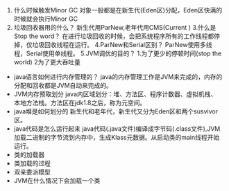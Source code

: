 1. 什么时候触发Minor GC
对象一般都是在新生代(Eden区)分配，Eden区快满的时候就会执行Minor GC
2. 垃圾回收器用的什么？
新生代用ParNew,老年代用CMS(Current )
3.什么是Stop the word？
在进行垃圾回收的时候，会把系统程序所有的工作线程都停掉，仅垃圾回收线程在运行。
4.ParNew和Serial区别？
ParNew使用多线程，Serial使用单线程。
5.JVM调优的目的？
1.为了更少的停顿时间(stop the world) 2为了更大吞吐量



- java语言如何进行内存管理的？
java的内存管理工作是JVM来完成的，内存的分配和回收都是JVM自动来完成的。
- JVM内存预取划分
java内区域划分：堆、方法区、程序计数器、虚拟机栈、本地方法栈。方法区在jdk1.8之后，称为元空间。
- java堆是如何划分的
新生代和老年代，新生代又分为Eden区和两个susvivor区。
- java代码是怎么运行起来
java代码(.java文件)编译成字节码(.class文件),JVM加载二进制的字节流到内存中，生成Klass元数据。从启动类的main线程开始运行。
- 类的加载器
- 类加载的过程
- 双亲委派模型
- JVM在什么情况下会加载一个类







